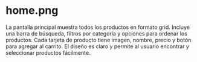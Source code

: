 # home.png

La pantalla principal muestra todos los productos en formato grid. Incluye una barra de búsqueda, filtros por categoría y opciones para ordenar los productos. Cada tarjeta de producto tiene imagen, nombre, precio y botón para agregar al carrito. El diseño es claro y permite al usuario encontrar y seleccionar productos fácilmente.
